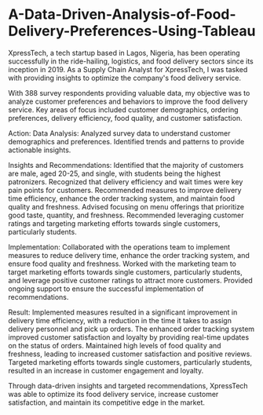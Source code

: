 # A-Data-Driven-Analysis-of-Food-Delivery-Preferences-Using-Tableau
XpressTech, a tech startup based in Lagos, Nigeria, has been operating successfully in the ride-hailing, logistics, and food delivery sectors since its inception in 2019. As a Supply Chain Analyst for XpressTech, I was tasked with providing insights to optimize the company's food delivery service.

With 388 survey respondents providing valuable data, my objective was to analyze customer preferences and behaviors to improve the food delivery service. Key areas of focus included customer demographics, ordering preferences, delivery efficiency, food quality, and customer satisfaction.

Action:
Data Analysis: Analyzed survey data to understand customer demographics and preferences.
Identified trends and patterns to provide actionable insights.

Insights and Recommendations:
Identified that the majority of customers are male, aged 20-25, and single, with students being the highest patronizers.
Recognized that delivery efficiency and wait times were key pain points for customers.
Recommended measures to improve delivery time efficiency, enhance the order tracking system, and maintain food quality and freshness.
Advised focusing on menu offerings that prioritize good taste, quantity, and freshness.
Recommended leveraging customer ratings and targeting marketing efforts towards single customers, particularly students.

Implementation:
Collaborated with the operations team to implement measures to reduce delivery time, enhance the order tracking system, and ensure food quality and freshness.
Worked with the marketing team to target marketing efforts towards single customers, particularly students, and leverage positive customer ratings to attract more customers.
Provided ongoing support to ensure the successful implementation of recommendations.

Result:
Implemented measures resulted in a significant improvement in delivery time efficiency, with a reduction in the time it takes to assign delivery personnel and pick up orders.
The enhanced order tracking system improved customer satisfaction and loyalty by providing real-time updates on the status of orders.
Maintained high levels of food quality and freshness, leading to increased customer satisfaction and positive reviews.
Targeted marketing efforts towards single customers, particularly students, resulted in an increase in customer engagement and loyalty.

Through data-driven insights and targeted recommendations, XpressTech was able to optimize its food delivery service, increase customer satisfaction, and maintain its competitive edge in the market.
